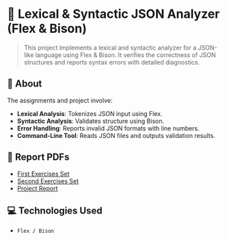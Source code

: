 # 📌 Lexical & Syntactic JSON Analyzer (Flex & Bison)
> This project implements a lexical and syntactic analyzer for a JSON-like language using Flex & Bison. It verifies the correctness of JSON structures and reports syntax errors with detailed diagnostics.

## 📜 About
The assignments and project involve:

- **Lexical Analysis**: Tokenizes JSON input using Flex.
- **Syntactic Analysis**: Validates structure using Bison.
- **Error Handling**: Reports invalid JSON formats with line numbers.
- **Command-Line Tool**: Reads JSON files and outputs validation results.


## 📑 Report PDFs
- [First Exercises Set](https://github.com/alex-xiarchos/ceid-krweb/blob/main/KRWEB_1059619_ASK_1_doc.pdf)
- [Second Exercises Set](https://github.com/alex-xiarchos/ceid-krweb/blob/main/KRWEB_1059619_ASK_2.pdf)
- [Project Report]([./reports/project-report.pdf](https://github.com/alex-xiarchos/ceid-krweb/blob/main/KRWEB_PROJECT_report.pdf))


## 💻 Technologies Used
- `Flex / Bison`
